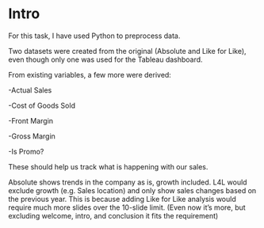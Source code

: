 # Intro

For this task, I have used Python to preprocess data. 

Two datasets were created from the original (Absolute and Like for Like), even though only one was used for the Tableau dashboard. 

From existing variables, a few more were derived:

-Actual Sales

-Cost of Goods Sold

-Front Margin

-Gross Margin

-Is Promo?

These should help us track what is happening with our sales.

Absolute shows trends in the company as is, growth included. L4L would exclude growth (e.g. Sales location) and only show sales changes based on the previous year.
This is because adding Like for Like analysis would require much more slides over the 10-slide limit. 
(Even now it’s more, but excluding welcome, intro, and conclusion it fits the requirement)
